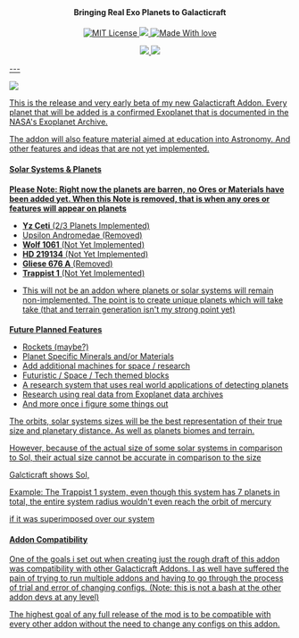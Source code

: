 
<h1 align="center">
  <br>
  <img src="https://i.imgur.com/cU1Tx2F.png?1" alt="">
</h1>

<h4 align="center">Bringing Real Exo Planets to Galacticraft</h4>

<p align="center">
    <a href="https://github.com/ROMVoid95/Custom-Modpack-Assets/blob/master/LICENSE">
    <img src="https://badgen.net/github/license/micromatch/micromatch"
         alt="MIT License">
    <a href="">
    <img src="https://badgen.net/dependabot/thepracticaldev/dev.to?icon=dependabot">
    <a href="">
    <img src="https://badgen.net/badge/Made%20With/Love/pink"
         alt="Made With love">
</p>
<p align="center">
<img src="http://cf.way2muchnoise.eu/full_interstellar-exoplanets_downloads.svg">
<img src="http://cf.way2muchnoise.eu/versions/interstellar-exoplanets.svg">
</p>
---

![](https://i.imgur.com/UDlILuz.png)

This is the release and very early beta of my new Galacticraft Addon. Every planet that will be added is a confirmed Exoplanet that is documented in the NASA's Exoplanet Archive.

The addon will also feature material aimed at education into Astronomy. And other features and ideas that are not yet implemented.

#### **Solar Systems & Planets**

**Please Note: Right now the planets are barren, no Ores or Materials have been added yet. When this Note is removed, that is when any ores or features will appear on planets**

-   **Yz Ceti** (2/3 Planets Implemented)
-   Upsilon Andromedae (Removed)
-   **Wolf 1061** (Not Yet Implemented)
-   **HD 219134** (Not Yet Implemented)
-   **Gliese 676 A** (Removed)
-   **Trappist 1** (Not Yet Implemented)

* This will not be an addon where planets or solar systems will remain non-implemented. The point is to create unique planets which will take take (that and terrain generation isn't my strong point yet)

####   
**Future Planned Features**

-   Rockets (maybe?)
-   Planet Specific Minerals and/or Materials
-   Add additional machines for space / research
-   Futuristic / Space / Tech themed blocks
-   A research system that uses real world applications of detecting planets
-   Research using real data from Exoplanet data archives
-   And more once i figure some things out

The orbits, solar systems sizes will be the best representation of their true size and planetary distance. As well as planets biomes and terrain.

However, because of the actual size of some solar systems in comparison to Sol, their actual size cannot be accurate in comparison to the size

Galcticraft shows Sol,

Example: The Trappist 1 system, even though this system has 7 planets in total, the entire system radius wouldn't even reach the orbit of mercury

if it was superimposed over our system

#### **Addon Compatibility**

One of the goals i set out when creating just the rough draft of this addon was compatibility with other Galacticraft Addons. I as well have suffered the pain of trying to run multiple addons and having to go through the process of trial and error of changing configs. (Note: this is not a bash at the other addon devs at any level)

The highest goal of any full release of the mod is to be compatible with every other addon without the need to change any configs on this addon.
